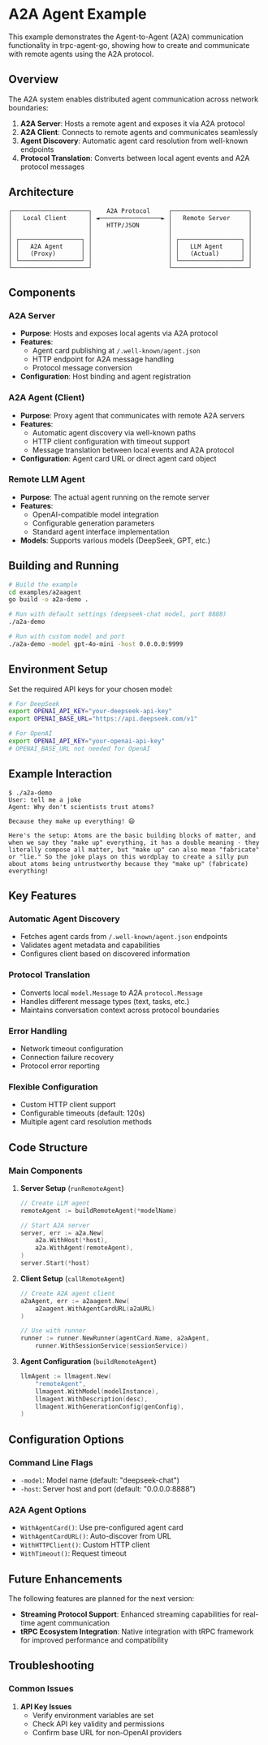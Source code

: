 # A2A Agent Example

This example demonstrates the Agent-to-Agent (A2A) communication functionality in trpc-agent-go, showing how to create and communicate with remote agents using the A2A protocol.

## Overview

The A2A system enables distributed agent communication across network boundaries:

1. **A2A Server**: Hosts a remote agent and exposes it via A2A protocol
2. **A2A Client**: Connects to remote agents and communicates seamlessly
3. **Agent Discovery**: Automatic agent card resolution from well-known endpoints
4. **Protocol Translation**: Converts between local agent events and A2A protocol messages

## Architecture

```
┌─────────────────────┐    A2A Protocol     ┌─────────────────────┐
│   Local Client      │ ◄─────────────────► │   Remote Server     │
│   ️                  │    HTTP/JSON        │                     │
│                     │                     │                     │
│ ┌─────────────────┐ │                     │ ┌─────────────────┐ │
│ │   A2A Agent     │ │                     │ │   LLM Agent     │ │
│ │   (Proxy)       │ │                     │ │   (Actual)      │ │
│ └─────────────────┘ │                     │ └─────────────────┘ │
└─────────────────────┘                     └─────────────────────┘
```

## Components

### A2A Server
- **Purpose**: Hosts and exposes local agents via A2A protocol
- **Features**: 
  - Agent card publishing at `/.well-known/agent.json`
  - HTTP endpoint for A2A message handling
  - Protocol message conversion
- **Configuration**: Host binding and agent registration

### A2A Agent (Client)
- **Purpose**: Proxy agent that communicates with remote A2A servers
- **Features**:
  - Automatic agent discovery via well-known paths
  - HTTP client configuration with timeout support
  - Message translation between local events and A2A protocol
- **Configuration**: Agent card URL or direct agent card object

### Remote LLM Agent
- **Purpose**: The actual agent running on the remote server
- **Features**: 
  - OpenAI-compatible model integration
  - Configurable generation parameters
  - Standard agent interface implementation
- **Models**: Supports various models (DeepSeek, GPT, etc.)

## Building and Running

```bash
# Build the example
cd examples/a2aagent
go build -o a2a-demo .

# Run with default settings (deepseek-chat model, port 8888)
./a2a-demo

# Run with custom model and port
./a2a-demo -model gpt-4o-mini -host 0.0.0.0:9999
```

## Environment Setup

Set the required API keys for your chosen model:

```bash
# For DeepSeek
export OPENAI_API_KEY="your-deepseek-api-key"
export OPENAI_BASE_URL="https://api.deepseek.com/v1"

# For OpenAI
export OPENAI_API_KEY="your-openai-api-key"
# OPENAI_BASE_URL not needed for OpenAI
```

## Example Interaction

```
$ ./a2a-demo
User: tell me a joke 
Agent: Why don't scientists trust atoms?

Because they make up everything! 😄

Here's the setup: Atoms are the basic building blocks of matter, and when we say they "make up" everything, it has a double meaning - they literally compose all matter, but "make up" can also mean "fabricate" or "lie." So the joke plays on this wordplay to create a silly pun about atoms being untrustworthy because they "make up" (fabricate) everything!
```

## Key Features

### Automatic Agent Discovery
- Fetches agent cards from `/.well-known/agent.json` endpoints
- Validates agent metadata and capabilities
- Configures client based on discovered information

### Protocol Translation
- Converts local `model.Message` to A2A `protocol.Message`
- Handles different message types (text, tasks, etc.)
- Maintains conversation context across protocol boundaries

### Error Handling
- Network timeout configuration
- Connection failure recovery
- Protocol error reporting

### Flexible Configuration
- Custom HTTP client support
- Configurable timeouts (default: 120s)
- Multiple agent card resolution methods

## Code Structure

### Main Components

1. **Server Setup** (`runRemoteAgent`)
   ```go
   // Create LLM agent
   remoteAgent := buildRemoteAgent(*modelName)
   
   // Start A2A server
   server, err := a2a.New(
       a2a.WithHost(*host),
       a2a.WithAgent(remoteAgent),
   )
   server.Start(*host)
   ```

2. **Client Setup** (`callRemoteAgent`)
   ```go
   // Create A2A agent client
   a2aAgent, err := a2aagent.New(
       a2aagent.WithAgentCardURL(a2aURL)
   )
   
   // Use with runner
   runner := runner.NewRunner(agentCard.Name, a2aAgent, 
       runner.WithSessionService(sessionService))
   ```

3. **Agent Configuration** (`buildRemoteAgent`)
   ```go
   llmAgent := llmagent.New(
       "remoteAgent",
       llmagent.WithModel(modelInstance),
       llmagent.WithDescription(desc),
       llmagent.WithGenerationConfig(genConfig),
   )
   ```

## Configuration Options

### Command Line Flags
- `-model`: Model name (default: "deepseek-chat")
- `-host`: Server host and port (default: "0.0.0.0:8888")

### A2A Agent Options
- `WithAgentCard()`: Use pre-configured agent card
- `WithAgentCardURL()`: Auto-discover from URL
- `WithHTTPClient()`: Custom HTTP client
- `WithTimeout()`: Request timeout

## Future Enhancements

The following features are planned for the next version:

- **Streaming Protocol Support**: Enhanced streaming capabilities for real-time agent communication
- **tRPC Ecosystem Integration**: Native integration with tRPC framework for improved performance and compatibility

## Troubleshooting

### Common Issues

1. **API Key Issues**
   - Verify environment variables are set
   - Check API key validity and permissions
   - Confirm base URL for non-OpenAI providers
